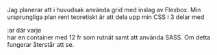 Jag planerar att i huvudsak använda grid med inslag av Flexbox.
Min ursprungliga plan rent teoretiskt är att dela upp min CSS i 3 delar med <div></div>:ar där varje <div> har en container med 12 fr som rutnät samt att använda SASS. Om detta fungerar återstår att se. 